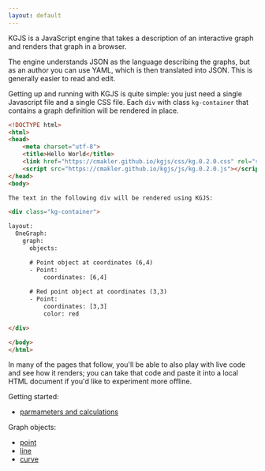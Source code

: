```yaml
---
layout: default
---
```


KGJS is a JavaScript engine that takes a description of an interactive graph and renders that graph in a browser.

The engine understands JSON as the language describing the graphs, but as an author you can use YAML, which is then translated into JSON. This is generally easier to read and edit.

Getting up and running with KGJS is quite simple: you just need a single Javascript file and a single CSS file. Each `div` with class `kg-container` that contains a graph definition will be rendered in place.

```html
<!DOCTYPE html>
<html>
<head>
    <meta charset="utf-8">
    <title>Hello World</title>
    <link href="https://cmakler.github.io/kgjs/css/kg.0.2.0.css" rel="stylesheet" type="text/css">
    <script src="https://cmakler.github.io/kgjs/js/kg.0.2.0.js"></script>
</head>
<body>

The text in the following div will be rendered using KGJS:

<div class="kg-container">

layout:
  OneGraph:
    graph:
      objects:

      # Point object at coordinates (6,4)
      - Point:
          coordinates: [6,4]
          
      # Red point object at coordinates (3,3)
      - Point:
          coordinates: [3,3]
          color: red

</div>

</body>
</html>

```

In many of the pages that follow, you'll be able to also play with live code and see how it renders; you can take that code and paste it into a local HTML document if you'd like to experiment more offline.

Getting started:
* [parmameters and calculations](param.html)

Graph objects:
* [point](point.html)
* [line](line.html)
* [curve](curve.html)
